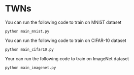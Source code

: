 # TWNs

You can run the following code to train on MNIST dataset

`python main_mnist.py`

You can run the following code to train on CIFAR-10 dataset

`python main_cifar10.py`

Your can run the following code to train on ImageNet dataset

`python main_imagenet.py`
